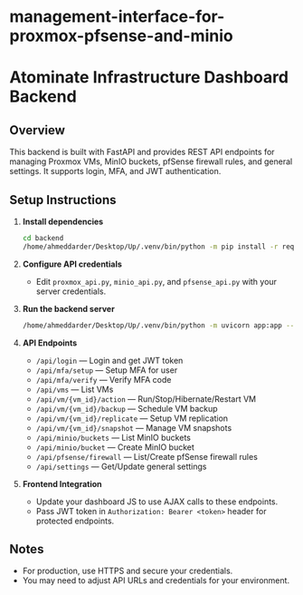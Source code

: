 # management-interface-for-proxmox-pfsense-and-minio
# Atominate Infrastructure Dashboard Backend

## Overview
This backend is built with FastAPI and provides REST API endpoints for managing Proxmox VMs, MinIO buckets, pfSense firewall rules, and general settings. It supports login, MFA, and JWT authentication.

## Setup Instructions

1. **Install dependencies**
   ```bash
   cd backend
   /home/ahmeddarder/Desktop/Up/.venv/bin/python -m pip install -r requirements.txt
   ```

2. **Configure API credentials**
   - Edit `proxmox_api.py`, `minio_api.py`, and `pfsense_api.py` with your server credentials.

3. **Run the backend server**
   ```bash
   /home/ahmeddarder/Desktop/Up/.venv/bin/python -m uvicorn app:app --reload --host 0.0.0.0 --port 8000
   ```

4. **API Endpoints**
   - `/api/login` — Login and get JWT token
   - `/api/mfa/setup` — Setup MFA for user
   - `/api/mfa/verify` — Verify MFA code
   - `/api/vms` — List VMs
   - `/api/vm/{vm_id}/action` — Run/Stop/Hibernate/Restart VM
   - `/api/vm/{vm_id}/backup` — Schedule VM backup
   - `/api/vm/{vm_id}/replicate` — Setup VM replication
   - `/api/vm/{vm_id}/snapshot` — Manage VM snapshots
   - `/api/minio/buckets` — List MinIO buckets
   - `/api/minio/bucket` — Create MinIO bucket
   - `/api/pfsense/firewall` — List/Create pfSense firewall rules
   - `/api/settings` — Get/Update general settings

5. **Frontend Integration**
   - Update your dashboard JS to use AJAX calls to these endpoints.
   - Pass JWT token in `Authorization: Bearer <token>` header for protected endpoints.

## Notes
- For production, use HTTPS and secure your credentials.
- You may need to adjust API URLs and credentials for your environment.
